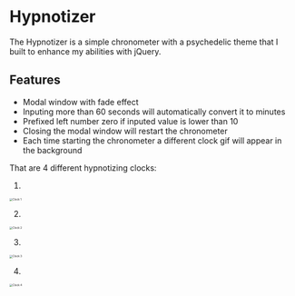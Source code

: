 # Hypnotizer
The Hypnotizer is a simple chronometer with a psychedelic theme that I built to enhance my abilities with jQuery.

## Features

- Modal window with fade effect
- Inputing more than 60 seconds will automatically convert it to minutes
- Prefixed left number zero if inputed value is lower than 10
- Closing the modal window will restart the chronometer
- Each time starting the chronometer a different clock gif will appear in the background

That are 4 different hypnotizing clocks:

1.

<img src="C:\Users\jovan\Documents\MEUS DOCUMENTOS\Github\Hypnotizer\img\readme\clock1.PNG" alt="Clock 1" style="zoom:33%;" />

2.

<img src="C:\Users\jovan\Documents\MEUS DOCUMENTOS\Github\Hypnotizer\img\readme\clock2.PNG" alt="Clock 2" style="zoom:33%;" />

3.

<img src="C:\Users\jovan\Documents\MEUS DOCUMENTOS\Github\Hypnotizer\img\readme\clock3.PNG" alt="Clock 3" style="zoom:33%;" />

4.

<img src="C:\Users\jovan\Documents\MEUS DOCUMENTOS\Github\Hypnotizer\img\readme\clock4.PNG" alt="Clock 4" style="zoom:33%;" />